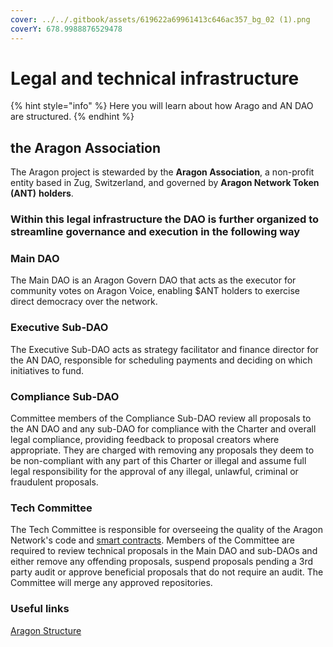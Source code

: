 ```yaml
---
cover: ../../.gitbook/assets/619622a69961413c646ac357_bg_02 (1).png
coverY: 678.9988876529478
---
```


# Legal and technical infrastructure

{% hint style="info" %}
Here you will learn about how Arago and AN DAO are structured.
{% endhint %}

## the Aragon Association

The Aragon project is stewarded by the **Aragon Association**, a non-profit entity based in Zug, Switzerland, and governed by **Aragon Network Token (ANT)** **holders**.

### Within this legal infrastructure the DAO is further organized to streamline governance and execution in the following way

### **Main DAO**

The Main DAO is an Aragon Govern DAO that acts as the executor for community votes on Aragon Voice, enabling $ANT holders to exercise direct democracy over the network.

### **Executive Sub-DAO**

The Executive Sub-DAO acts as strategy facilitator and finance director for the AN DAO, responsible for scheduling payments and deciding on which initiatives to fund.

### **Compliance Sub-DAO**

Committee members of the Compliance Sub-DAO review all proposals to the AN DAO and any sub-DAO for compliance with the Charter and overall legal compliance, providing feedback to proposal creators where appropriate. They are charged with removing any proposals they deem to be non-compliant with any part of this Charter or illegal and assume full legal responsibility for the approval of any illegal, unlawful, criminal or fraudulent proposals.

### **Tech Committee**

The Tech Committee is responsible for overseeing the quality of the Aragon Network's code and [smart contracts](https://en.wikipedia.org/wiki/Smart\_contract). Members of the Committee are required to review technical proposals in the Main DAO and sub-DAOs and either remove any offending proposals, suspend proposals pending a 3rd party audit or approve beneficial proposals that do not require an audit. The Committee will merge any approved repositories.



### Useful links

[Aragon Structure](https://andao.aragon.org/#Structure)
